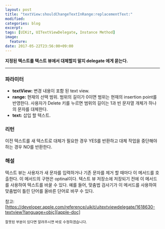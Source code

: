 ```yaml
---
layout: post
title: "textView:shouldChangeTextInRange:replacementText:"
modified:
categories: blog
excerpt:
tags: [UIKit, UITextViewDelegate, Instance Method]
image:
  feature:
date: 2017-05-22T23:56:00+09:00
---
```

**지정된 텍스트를 텍스트 뷰에서 대체할지 말지 delegate 에게 묻는다.**

----
### 파라미터
 - **textView:** 변경 내용이 포함 된 text view.
 - **range:** 현재의 선택 범위. 범위의 길이가 0이면 범위는 현재의 insertion point를 반영한다. 사용자가 Delete 키를 누르면 범위의 길이는 1과 빈 문자열 개체가 하나의 문자를 대체한다.
 - **text:** 삽입 할 텍스트.

### 리턴
이전 텍스트를 새 텍스트로 대체가 필요한 경우 YES를 반환하고 대체 작업을 중단해야하는 경우 NO를 반환한다.

### 해설
텍스트 뷰는 사용자가 새 문자를 입력하거나 기존 문자를 제거 할 때마다 이 메서드를 호출한다. 이 메서드의 구현은 optinal이다. 텍스트 뷰 저장소에 저장되기 전에 이 메서드를 사용하여 텍스트를 바꿀 수 있다. 예를 들어, 맞춤법 검사기가 이 메서드를 사용하여 맞춤법이 틀린 단어를 올바른 단어로 바꾸 수 있다.

참고: [https://developer.apple.com/reference/uikit/uitextviewdelegate/1618630-textview?language=objc][apple-doc]


<sub>잘못된 부분이 있다면 알려주시면 바로 수정하겠습니다.</sub>

[apple-doc]: https://developer.apple.com/reference/uikit/uitextviewdelegate/1618630-textview?language=objc